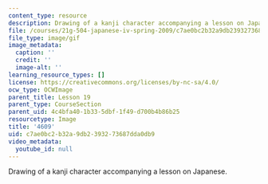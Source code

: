 ```yaml
---
content_type: resource
description: Drawing of a kanji character accompanying a lesson on Japanese.
file: /courses/21g-504-japanese-iv-spring-2009/c7ae0bc2b32a9db2393273687dda0db9_4609.gif
file_type: image/gif
image_metadata:
  caption: ''
  credit: ''
  image-alt: ''
learning_resource_types: []
license: https://creativecommons.org/licenses/by-nc-sa/4.0/
ocw_type: OCWImage
parent_title: Lesson 19
parent_type: CourseSection
parent_uid: 4c4bfa40-1b33-5dbf-1f49-d700b4b86b25
resourcetype: Image
title: '4609'
uid: c7ae0bc2-b32a-9db2-3932-73687dda0db9
video_metadata:
  youtube_id: null
---
```

Drawing of a kanji character accompanying a lesson on Japanese.